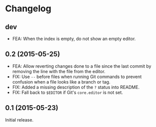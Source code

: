 Changelog
=========

dev
---

* FEA: When the index is empty, do not show an empty editor.

0.2 (2015-05-25)
----------------

* FEA: Allow reverting changes done to a file since the last commit by removing
  the line with the file from the editor.
* FIX: Use `--` before files when running Git commands to prevent confusion
  when a file looks like a branch or tag.
* FIX: Added a missing description of the `?` status into README.
* FIX: Fall back to `$EDITOR` if Git's `core.editor` is not set.

0.1 (2015-05-23)
----------------

Initial release.
